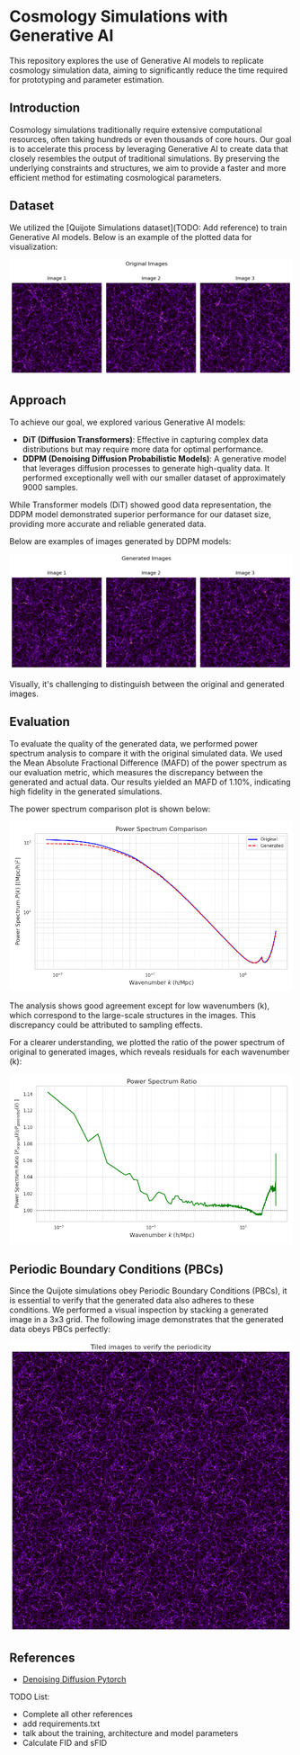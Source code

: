 # Cosmology Simulations with Generative AI

This repository explores the use of Generative AI models to replicate cosmology simulation data, aiming to significantly reduce the time required for prototyping and parameter estimation.

## Introduction

Cosmology simulations traditionally require extensive computational resources, often taking hundreds or even thousands of core hours. Our goal is to accelerate this process by leveraging Generative AI to create data that closely resembles the output of traditional simulations. By preserving the underlying constraints and structures, we aim to provide a faster and more efficient method for estimating cosmological parameters.

## Dataset

We utilized the [Quijote Simulations dataset](TODO: Add reference) to train Generative AI models. Below is an example of the plotted data for visualization:

![Original Simulations](./images/origin.png)

## Approach

To achieve our goal, we explored various Generative AI models:

- **DiT (Diffusion Transformers)**: Effective in capturing complex data distributions but may require more data for optimal performance.
- **DDPM (Denoising Diffusion Probabilistic Models)**: A generative model that leverages diffusion processes to generate high-quality data. It performed exceptionally well with our smaller dataset of approximately 9000 samples.

While Transformer models (DiT) showed good data representation, the DDPM model demonstrated superior performance for our dataset size, providing more accurate and reliable generated data.

Below are examples of images generated by DDPM models:

![Generated Images](./images/gener.png)

Visually, it's challenging to distinguish between the original and generated images.

## Evaluation

To evaluate the quality of the generated data, we performed power spectrum analysis to compare it with the original simulated data. We used the Mean Absolute Fractional Difference (MAFD) of the power spectrum as our evaluation metric, which measures the discrepancy between the generated and actual data. Our results yielded an MAFD of 1.10%, indicating high fidelity in the generated simulations.

The power spectrum comparison plot is shown below:

![Power Spectrum Comparison](./images/power_spectra_comparison.png)

The analysis shows good agreement except for low wavenumbers (k), which correspond to the large-scale structures in the images. This discrepancy could be attributed to sampling effects. 

For a clearer understanding, we plotted the ratio of the power spectrum of original to generated images, which reveals residuals for each wavenumber \(k\):

![Power Spectrum Ratio](./images/power_spectrum_ratio.png)

## Periodic Boundary Conditions (PBCs)

Since the Quijote simulations obey Periodic Boundary Conditions (PBCs), it is essential to verify that the generated data also adheres to these conditions. We performed a visual inspection by stacking a generated image in a 3x3 grid. The following image demonstrates that the generated data obeys PBCs perfectly:

![Periodic Boundary Conditions](./images/periodic.png)

## References

- [Denoising Diffusion Pytorch](https://github.com/lucidrains/denoising-diffusion-pytorch)

TODO List: 
  - Complete all other references
  - add requirements.txt
  - talk about the training, architecture and model parameters
  - Calculate FID and sFID

